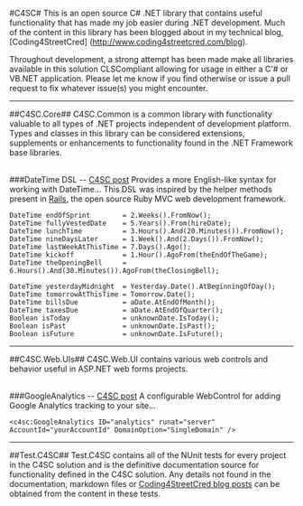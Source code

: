 #C4SC#
This is an open source C# .NET library that contains useful functionality that has made my job easier during .NET 
development. Much of the content in this library has been blogged about in my technical blog, [Coding4StreetCred]
(http://www.coding4streetcred.com/blog). 

Throughout development, a strong attempt has been made make all libraries available in this solution CLSCompliant 
allowing for usage in either a C'# or VB.NET application. Please let me know if you find otherwise or issue a pull 
request to fix whatever issue(s) you might encounter.

---
##C4SC.Core##
C4SC.Common is a common library with functionality valuable to all types of .NET projects independent of development 
platform. Types and classes in this library can be considered extensions, supplements or enhancements to functionality 
found in the .NET Framework base libraries.
<br/><br/>

###DateTime DSL -- [C4SC post](http://www.coding4streetcred.com/blog/post/A-C4SC-Series-DSL-Development-in-NET-with-C.aspx)
Provides a more English-like syntax for working with DateTime... This DSL was inspired by the helper methods present in
[Rails](http://api.rubyonrails.org/classes/Date.html), the open source Ruby MVC web development framework.

	DateTime endOfSprint 		= 2.Weeks().FromNow();
	DateTime fullyVestedDate 	= 5.Years().From(hireDate);
	DateTime lunchTime			= 3.Hours().And(20.Minutes()).FromNow();
	DateTime nineDaysLater		= 1.Week().And(2.Days()).FromNow();
	DateTime lastWeekAtThisTime = 7.Days().Ago();
	DateTime kickoff 			= 1.Hour().AgoFrom(theEndOfTheGame);
	DateTime theOpeningBell		= 6.Hours().And(30.Minutes()).AgoFrom(theClosingBell);

	DateTime yesterdayMidnight	= Yesterday.Date().AtBeginningOfDay();
	DateTime tomorrowAtThisTime = Tomorrow.Date();
	DateTime billsDue			= aDate.AtEndOfMonth();
	DateTime taxesDue			= aDate.AtEndOfQuarter();
	Boolean isToday				= unknownDate.IsToday();
	Boolean isPast				= unknownDate.IsPast();
	Boolean isFuture			= unknownDate.IsFuture();

---
##C4SC.Web.UIs##
C4SC.Web.UI contains various web controls and behavior useful in ASP.NET web forms projects.
<br/><br/>

###GoogleAnalytics -- [C4SC post](http://www.coding4streetcred.com/blog/post/Add-Google-Analytics-to-your-ASPNET-WebForms-Application.aspx)
A configurable WebControl for adding Google Analytics tracking to your site...

	<c4sc:GoogleAnalytics ID="analytics" runat="server" AccountId="yourAccountId" DomainOption="SingleDomain" />

---

##Test.C4SC##
Test.C4SC contains all of the NUnit tests for every project in the C4SC solution and is the definitive documentation 
source for functionality defined in the C4SC solution. Any details not found in the documentation, markdown files or 
[Coding4StreetCred blog posts](http://www.coding4streetcred.com/blog) can be obtained from the content in these tests.
